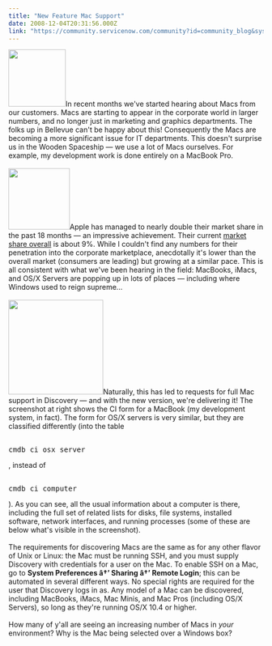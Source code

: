 ```yaml
---
title: "New Feature Mac Support"
date: 2008-12-04T20:31:56.000Z
link: "https://community.servicenow.com/community?id=community_blog&sys_id=10ccee25dbd0dbc01dcaf3231f96193e"
---
```

<p><img  alt="" class="jive-image" src="c67521c6db18d7041dcaf3231f96192c.iix" style="width: auto; height: 113px;" />In recent months we've started hearing about Macs from our customers. Macs are starting to appear in the corporate world in larger numbers, and no longer just in marketing and graphics departments. The folks up in Bellevue can't be happy about this! Consequently the Macs are becoming a more significant issue for IT departments. This doesn't surprise us in the Wooden Spaceship — we use a lot of Macs ourselves. For example, my development work is done entirely on a MacBook Pro. <!--break--><br /><br /><img  alt="" class="jive-image" src="895981cedbd897041dcaf3231f961941.iix" style="width: auto; height: 121px;" />Apple has managed to nearly double their market share in the past 18 months — an impressive achievement. Their current <a title="rketshare.hitslink.com/report.aspx?qprid=8" href="http://marketshare.hitslink.com/report.aspx?qprid=8">market share overall</a> is about 9%. While I couldn't find any numbers for their penetration into the corporate marketplace, anecdotally it's lower than the overall market (consumers are leading) but growing at a similar pace. This is all consistent with what we've been hearing in the field: MacBooks, iMacs, and OS/X Servers are popping up in lots of places — including where Windows used to reign supreme…<br /><br /><img  alt="" class="jive-image" src="a623a88adb5c5344e9737a9e0f9619ab.iix" style="width: auto; height: 187px;" />Naturally, this has led to requests for full Mac support in Discovery — and with the new version, we're delivering it! The screenshot at right shows the CI form for a MacBook (my development system, in fact). The form for OS/X servers is very similar, but they are classified differently (into the table <pre __default_attr="plain" __jive_macro_name="code" class="jive_text_macro jive_macro_code"><br />cmdb_ci_osx_server</pre>, instead of <pre __default_attr="plain" __jive_macro_name="code" class="jive_text_macro jive_macro_code"><br />cmdb_ci_computer</pre>). As you can see, all the usual information about a computer is there, including the full set of related lists for disks, file systems, installed software, network interfaces, and running processes (some of these are below what's visible in the screenshot).<br /><br />The requirements for discovering Macs are the same as for any other flavor of Unix or Linux: the Mac must be running SSH, and you must supply Discovery with credentials for a user on the Mac. To enable SSH on a Mac, go to <b>System Preferences â†’ Sharing â†’ Remote Login</b>; this can be automated in several different ways. No special rights are required for the user that Discovery logs in as. Any model of a Mac can be discovered, including MacBooks, iMacs, Mac Minis, and Mac Pros (including OS/X Servers), so long as they're running OS/X 10.4 or higher.<br /><br />How many of y'all are seeing an increasing number of Macs in <i>your</i> environment? Why is the Mac being selected over a Windows box?</p>